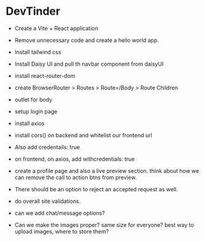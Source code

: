 # DevTinder

-   Create a Vite + React application
-   Remove unnecessary code and create a hello world app.
-   Install tailwind css
-   Install Daisy UI and pull th navbar component from daisyUI
-   install react-router-dom
-   create BrowserRouter > Routes > Route=/Body > Route Children
-   outlet for body
-   setup login page
-   install axios
-   install cors() on backend and whitelist our frontend url
-   Also add credentails: true
-   on frontend, on axios, add withcredentials: true

-   create a profile page and also a live preview section. think about how we can remove the call to action btns from preview.
-   There should be an option to reject an accepted request as well.
-   do overall site validations.
-   can we add chat/message options?
-   Can we make the images proper? same size for everyone? best way to upload images, where to store them?

